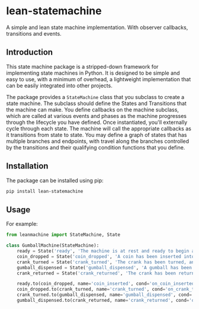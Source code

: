 # lean-statemachine
A simple and lean state machine implementation.  With observer callbacks, transitions and events.

## Introduction
This state machine package is a stripped-down framework for implementing state machines in Python.  It is designed to be simple and easy to use, with a minimum of overhead, a lightweight implementation that can be easily integrated into other projects.

The package provides a `StateMachine` class that you subclass to create a state machine.  The subclass should define the States and Transitions that the machine can make.  You define callbacks on the machine subclass, which are called at various events and phases as the machine progresses through the lifecycle you have defined.  Once instantiated, you'll externally cycle through each state. The machine will call the appropriate callbacks as it transitions from state to state.  You may define a graph of states that has multiple branches and endpoints, with travel along the branches controlled by the transitions and their qualifying condition functions that you define.


## Installation
The package can be installed using pip:
```bash
pip install lean-statemachine
```

## Usage
For example:
```python
from leanmachine import StateMachine, State

class GumballMachine(StateMachine):
    ready = State('ready', 'The machine is at rest and ready to begin a purchase cycle', initial=True)
    coin_dropped = State('coin_dropped', 'A coin has been inserted into the machine')
    crank_turned = State('crank_turned', 'The crank has been turned, and the machine is moving a gumball into the dispenser slot')
    gumball_dispensed = State('gumball_dispensed', 'A gumball has been dispensed to the customer')
    crank_returned = State('crank_returned', 'The crank has been returned to its original position', final=True)

    ready.to(coin_dropped, name='coin_inserted', cond='on_coin_inserted', description='A coin has been inserted into the machine')
    coin_dropped.to(crank_turned, name='crank_turned', cond='on_crank_turned', description='The crank has been turned')
    crank_turned.to(gumball_dispensed, name='gumball_dispensed', cond='on_gumball_dispensed', description='A gumball has been dispensed')
    gumball_dispensed.to(crank_returned, name='crank_returned', cond='on_crank_returned', description='The crank has been returned to its original position')


